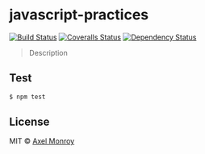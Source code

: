 # javascript-practices
[![Build Status][travis-image]][travis-url]
[![Coveralls Status][coveralls-image]][coveralls-url]
[![Dependency Status][depstat-image]][depstat-url]

> Description

## Test

```sh
$ npm test
```


## License
MIT © [Axel Monroy](http://github.com/AxelMonroyX)

[travis-url]: https://travis-ci.org/AxelMonroyX/javascript-practices
[travis-image]: https://img.shields.io/travis/AxelMonroyX/javascript-practices.svg?style=flat-square

[coveralls-url]: https://coveralls.io/r/AxelMonroyX/javascript-practices
[coveralls-image]: https://img.shields.io/coveralls/AxelMonroyX/javascript-practices.svg?style=flat-square

[depstat-url]: https://david-dm.org/AxelMonroyX/javascript-practices
[depstat-image]: https://david-dm.org/AxelMonroyX/javascript-practices.svg?style=flat-square

